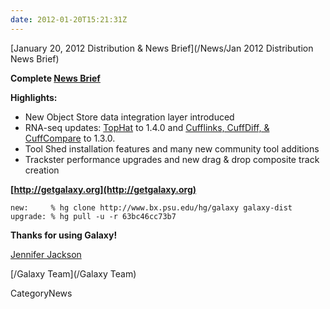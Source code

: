 ```yaml
---
date: 2012-01-20T15:21:31Z
---
```

<div class='newsItemHeader'>[January 20, 2012 Distribution & News Brief](/News/Jan 2012 Distribution News Brief)</div>

**Complete [News Brief](/src/DevNewsBriefs/2012_01_20/index.md)**

**Highlights:**

* New Object Store data integration layer introduced
* RNA-seq updates: [TopHat](http://tophat.cbcb.umd.edu/) to 1.4.0 and [Cufflinks, CuffDiff, & CuffCompare](http://cufflinks.cbcb.umd.edu) to 1.3.0.
* Tool Shed installation features and many new community tool additions
* Trackster performance upgrades and new drag & drop composite track creation 

**[http://getgalaxy.org](http://getgalaxy.org)**
```
new:     % hg clone http://www.bx.psu.edu/hg/galaxy galaxy-dist
upgrade: % hg pull -u -r 63bc46cc73b7
```



**Thanks for using Galaxy!**

[Jennifer Jackson](/src/JenniferJackson/index.md)

[/Galaxy Team](/Galaxy Team)

CategoryNews
